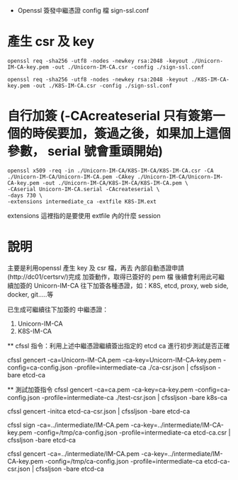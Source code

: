 * Openssl 簽發中繼憑證 config 檔
  sign-ssl.conf

# 產生 csr 及 key
```
openssl req -sha256 -utf8 -nodes -newkey rsa:2048 -keyout ./Unicorn-IM-CA-key.pem -out ./Unicorn-IM-CA.csr -config ./sign-ssl.conf

openssl req -sha256 -utf8 -nodes -newkey rsa:2048 -keyout ./K8S-IM-CA-key.pem -out ./K8S-IM-CA.csr -config ./sign-ssl.conf
```

# 自行加簽 (-CAcreateserial 只有簽第一個的時侯要加，簽過之後，如果加上這個參數， serial 號會重頭開始)
```
openssl x509 -req -in ./Unicorn-IM-CA/K8S-IM-CA/K8S-IM-CA.csr -CA ./Unicorn-IM-CA/Unicorn-IM-CA.pem -CAkey ./Unicorn-IM-CA/Unicorn-IM-CA-key.pem -out ./Unicorn-IM-CA/K8S-IM-CA/K8S-IM-CA.pem \
-CAserial Unicorn-IM-CA.serial -CAcreateserial \
-days 730 \
-extensions intermediate_ca -extfile K8S-IM.ext
```
extensions 這裡指的是要使用 extfile 內的什麼 session


# 說明
主要是利用openssl 產生 key 及 csr 檔，再去 內部自動憑證申請(http://dc01/certsrv/)完成 加簽動作，取得已簽好的 pem 檔
後續會利用此可繼續加簽的 Unicorn-IM-CA 往下加簽各種憑證，如：K8S, etcd, proxy, web side, docker, git.....等

已生成可繼續往下加簽的 中繼憑證：
1. Unicorn-IM-CA
2. K8S-IM-CA


** cfssl 指令：利用上述中繼憑證繼續簽出指定的 etcd ca 進行初步測試是否正確

cfssl gencert -ca=Unicorn-IM-CA.pem -ca-key=Unicorn-IM-CA-key.pem -config=ca-config.json -profile=intermediate-ca ./ca-csr.json | cfssljson -bare etcd-ca

** 測試加簽指令
cfssl gencert -ca=ca.pem -ca-key=ca-key.pem -config=ca-config.json -profile=intermediate-ca ./test-csr.json | cfssljson -bare k8s-ca

cfssl gencert -initca etcd-ca-csr.json | cfssljson -bare etcd-ca

cfssl sign -ca=../intermediate/IM-CA.pem -ca-key=../intermediate/IM-CA-key.pem -config=/tmp/ca-config.json -profile=intermediate-ca etcd-ca.csr | cfssljson -bare etcd-ca

cfssl gencert -ca=../intermediate/IM-CA.pem -ca-key=../intermediate/IM-CA-key.pem -config=/tmp/ca-config.json -profile=intermediate-ca etcd-ca-csr.json | cfssljson -bare etcd-ca